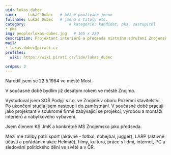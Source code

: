 ```yaml
---
uid: lukas.dubec
name:     Lukáš Dubec  	# běžně používáné jméno
fullname: Lukáš Dubec  	# jméno s tituly etc.
category:                 	# kategorie: kandidat, pks, zastupitel
- pms
img: people/lukas-dubec.jpg   # 165 x 220
description: Projektant interiérů a předseda místního sdružení Znojemsko   	# kratký popis, max 160 znaků
mail:
- lukas.dubec@pirati.cz
profiles:
  wiki: https://wiki.pirati.cz/lide/lukas_dubec

ordpms: 2
---
```


Narodil jsem se 22.5.1984 ve městě Most.

V současné době bydlím již desátým rokem ve městě Znojmo.

Vystudoval jsem SOŠ Podyjí s.r.o. ve Znojmě v oboru Pozemní stavitelství. Po ukončení studia jsem nastoupil do zaměstnání. V současné době pracuji jako projektant v soukromé firmě zabývající se projekcí, výrobou a montáží interiérů a nábytkového vybavení.

Jsem členem KS JmK a konkrétně MS Znojemsko jako předseda.

Mezi mé záliby patří sport (aktivně - fotbal, nohejbal, jugger), LARP (aktivně účastí a pořádáním akce Helmáč), filmy, kultura, práce s lidmi, internet, PC a sledování politického dění ve světě a v ČR.
